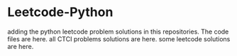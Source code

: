 # Leetcode-Python
adding the python leetcode problem solutions in this repositories. 
The code files are here.
all CTCI problems solutions are here.
some leetcode solutions are here.

















































































































































































































































































































































































































































































































































































































































































































































































































































































